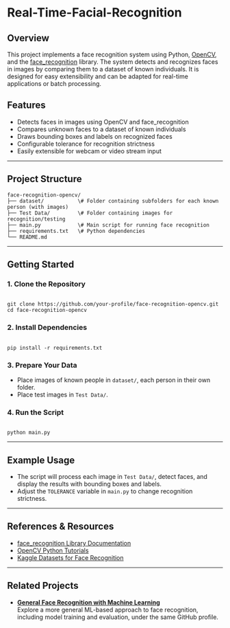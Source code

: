 # Real-Time-Facial-Recognition

## Overview

This project implements a face recognition system using Python, [OpenCV](https://opencv.org/), and the [face_recognition](https://github.com/ageitgey/face_recognition) library. The system detects and recognizes faces in images by comparing them to a dataset of known individuals. It is designed for easy extensibility and can be adapted for real-time applications or batch processing.

## Features

- Detects faces in images using OpenCV and face_recognition
- Compares unknown faces to a dataset of known individuals
- Draws bounding boxes and labels on recognized faces
- Configurable tolerance for recognition strictness
- Easily extensible for webcam or video stream input
---

## Project Structure

```
face-recognition-opencv/
├── dataset/           \# Folder containing subfolders for each known person (with images)
├── Test Data/         \# Folder containing images for recognition/testing
├── main.py            \# Main script for running face recognition
├── requirements.txt   \# Python dependencies
└── README.md
```

---

## Getting Started

### 1. Clone the Repository

```

git clone https://github.com/your-profile/face-recognition-opencv.git
cd face-recognition-opencv

```

### 2. Install Dependencies

```

pip install -r requirements.txt

```

### 3. Prepare Your Data

- Place images of known people in `dataset/`, each person in their own folder.
- Place test images in `Test Data/`.

### 4. Run the Script

```

python main.py

```

---

## Example Usage

- The script will process each image in `Test Data/`, detect faces, and display the results with bounding boxes and labels.
- Adjust the `TOLERANCE` variable in `main.py` to change recognition strictness.

---

## References & Resources

- [face_recognition Library Documentation](https://github.com/ageitgey/face_recognition)
- [OpenCV Python Tutorials](https://docs.opencv.org/master/d6/d00/tutorial_py_root.html)
- [Kaggle Datasets for Face Recognition](https://www.kaggle.com/datasets)

---

## Related Projects

- **[General Face Recognition with Machine Learning](https://github.com/ChinmayBabu/Facial-Recognition.git)**  
  Explore a more general ML-based approach to face recognition, including model training and evaluation, under the same GitHub profile.




